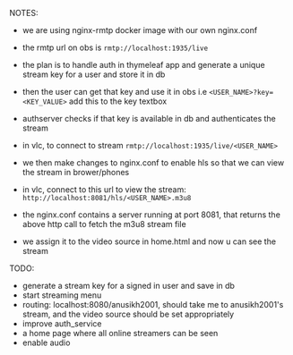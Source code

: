NOTES:

- we are using nginx-rmtp docker image with our own nginx.conf
- the rmtp url on obs is `rmtp://localhost:1935/live`
- the plan is to handle auth in thymeleaf app and generate a unique stream key for a user and store it in db
- then the user can get that key and use it in obs i.e `<USER_NAME>?key=<KEY_VALUE>` add this to the key textbox
- authserver checks if that key is available in db and authenticates the stream
- in vlc, to connect to stream `rmtp://localhost:1935/live/<USER_NAME>`
- we then make changes to nginx.conf to enable hls so that we can view the stream in brower/phones
- in vlc, connect to this url to view the stream: `http://localhost:8081/hls/<USER_NAME>.m3u8`

- the nginx.conf contains a server running at port 8081, that returns the above http call to fetch the m3u8 stream file
- we assign it to the video source in home.html and now u can see the stream

TODO:

- generate a stream key for a signed in user and save in db
- start streaming menu
- routing: localhost:8080/anusikh2001, should take me to anusikh2001's stream, and the video source should be set appropriately
- improve auth_service
- a home page where all online streamers can be seen
- enable audio
